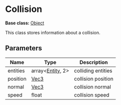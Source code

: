 # Collision

**Base class:** [Object](Object.md)

This class stores information about a collision.

## Parameters

| Name | Type | Description |
|---|---|---|
| entities | array<[Entity](Entity.md), 2> | colliding entities |
| position | [Vec3](Vec3.md) | collision position |
| normal | [Vec3](Vec3.md) | collision normal |
| speed | float | collision speed |
